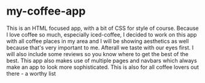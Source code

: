 # my-coffee-app
This is an HTML focused app, 
with a bit of CSS for style of course.
Because I love coffee so much, especially
iced-coffee, I decided to work on 
this app with all coffee places in my
area and I will be showing aesthetics
as well because that's very important
to me. 
Afterall we taste with our eyes
first. 
I will also include some reviews so you know where to get the best of the best.
This app also makes use of
multiple pages and navbars which always
make an app to look more sophisticated.
This is also for all coffee lovers out there - a worthy list
